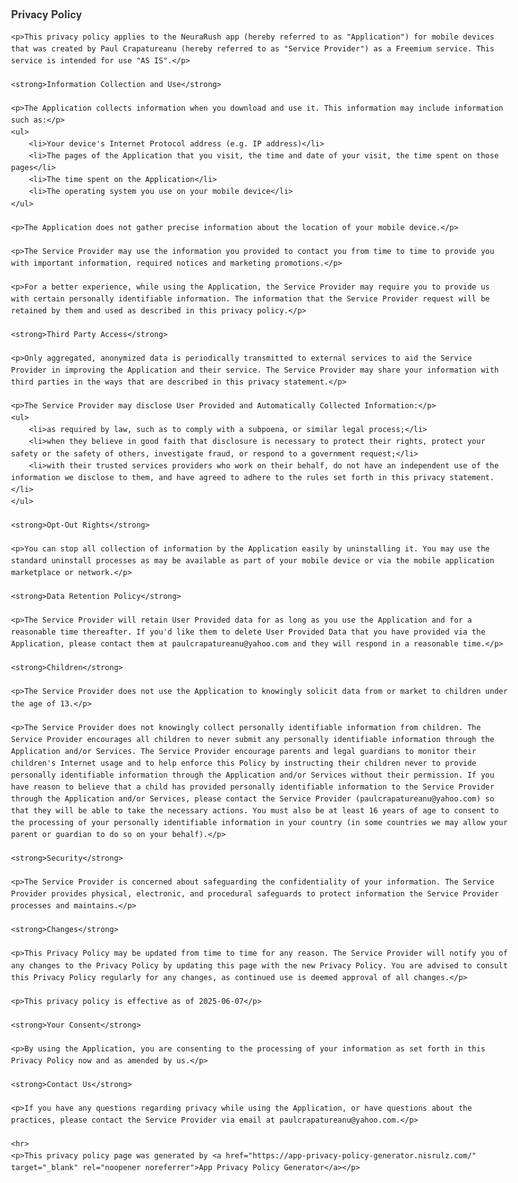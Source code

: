 <!DOCTYPE html>
<html>
<head>
    <meta charset='utf-8'>
    <meta name='viewport' content='width=device-width'>
    <title>NeuraRush - Privacy Policy</title>
    <style> 
        body { 
            font-family: 'Helvetica Neue', Helvetica, Arial, sans-serif; 
            padding: 1em; 
            max-width: 800px; 
            margin: 0 auto; 
            line-height: 1.6; 
        } 
        strong { 
            color: #333; 
            font-size: 1.2em; 
        }
        p { 
            margin: 1em 0; 
        }
    </style>
</head>
<body>
    <strong>Privacy Policy</strong>
    
    <p>This privacy policy applies to the NeuraRush app (hereby referred to as "Application") for mobile devices that was created by Paul Crapatureanu (hereby referred to as "Service Provider") as a Freemium service. This service is intended for use "AS IS".</p>

    <strong>Information Collection and Use</strong>
    
    <p>The Application collects information when you download and use it. This information may include information such as:</p>
    <ul>
        <li>Your device's Internet Protocol address (e.g. IP address)</li>
        <li>The pages of the Application that you visit, the time and date of your visit, the time spent on those pages</li>
        <li>The time spent on the Application</li>
        <li>The operating system you use on your mobile device</li>
    </ul>

    <p>The Application does not gather precise information about the location of your mobile device.</p>

    <p>The Service Provider may use the information you provided to contact you from time to time to provide you with important information, required notices and marketing promotions.</p>

    <p>For a better experience, while using the Application, the Service Provider may require you to provide us with certain personally identifiable information. The information that the Service Provider request will be retained by them and used as described in this privacy policy.</p>

    <strong>Third Party Access</strong>
    
    <p>Only aggregated, anonymized data is periodically transmitted to external services to aid the Service Provider in improving the Application and their service. The Service Provider may share your information with third parties in the ways that are described in this privacy statement.</p>

    <p>The Service Provider may disclose User Provided and Automatically Collected Information:</p>
    <ul>
        <li>as required by law, such as to comply with a subpoena, or similar legal process;</li>
        <li>when they believe in good faith that disclosure is necessary to protect their rights, protect your safety or the safety of others, investigate fraud, or respond to a government request;</li>
        <li>with their trusted services providers who work on their behalf, do not have an independent use of the information we disclose to them, and have agreed to adhere to the rules set forth in this privacy statement.</li>
    </ul>

    <strong>Opt-Out Rights</strong>
    
    <p>You can stop all collection of information by the Application easily by uninstalling it. You may use the standard uninstall processes as may be available as part of your mobile device or via the mobile application marketplace or network.</p>

    <strong>Data Retention Policy</strong>
    
    <p>The Service Provider will retain User Provided data for as long as you use the Application and for a reasonable time thereafter. If you'd like them to delete User Provided Data that you have provided via the Application, please contact them at paulcrapatureanu@yahoo.com and they will respond in a reasonable time.</p>

    <strong>Children</strong>
    
    <p>The Service Provider does not use the Application to knowingly solicit data from or market to children under the age of 13.</p>

    <p>The Service Provider does not knowingly collect personally identifiable information from children. The Service Provider encourages all children to never submit any personally identifiable information through the Application and/or Services. The Service Provider encourage parents and legal guardians to monitor their children's Internet usage and to help enforce this Policy by instructing their children never to provide personally identifiable information through the Application and/or Services without their permission. If you have reason to believe that a child has provided personally identifiable information to the Service Provider through the Application and/or Services, please contact the Service Provider (paulcrapatureanu@yahoo.com) so that they will be able to take the necessary actions. You must also be at least 16 years of age to consent to the processing of your personally identifiable information in your country (in some countries we may allow your parent or guardian to do so on your behalf).</p>

    <strong>Security</strong>
    
    <p>The Service Provider is concerned about safeguarding the confidentiality of your information. The Service Provider provides physical, electronic, and procedural safeguards to protect information the Service Provider processes and maintains.</p>

    <strong>Changes</strong>
    
    <p>This Privacy Policy may be updated from time to time for any reason. The Service Provider will notify you of any changes to the Privacy Policy by updating this page with the new Privacy Policy. You are advised to consult this Privacy Policy regularly for any changes, as continued use is deemed approval of all changes.</p>

    <p>This privacy policy is effective as of 2025-06-07</p>

    <strong>Your Consent</strong>
    
    <p>By using the Application, you are consenting to the processing of your information as set forth in this Privacy Policy now and as amended by us.</p>

    <strong>Contact Us</strong>
    
    <p>If you have any questions regarding privacy while using the Application, or have questions about the practices, please contact the Service Provider via email at paulcrapatureanu@yahoo.com.</p>

    <hr>
    <p>This privacy policy page was generated by <a href="https://app-privacy-policy-generator.nisrulz.com/" target="_blank" rel="noopener noreferrer">App Privacy Policy Generator</a></p>
</body>
</html>
